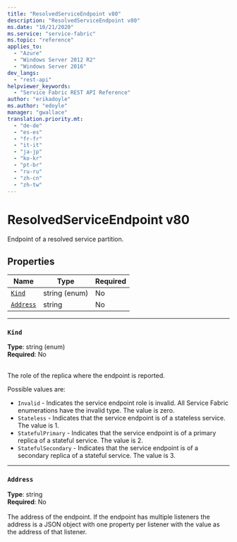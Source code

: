 ```yaml
---
title: "ResolvedServiceEndpoint v80"
description: "ResolvedServiceEndpoint v80"
ms.date: "10/21/2020"
ms.service: "service-fabric"
ms.topic: "reference"
applies_to: 
  - "Azure"
  - "Windows Server 2012 R2"
  - "Windows Server 2016"
dev_langs: 
  - "rest-api"
helpviewer_keywords: 
  - "Service Fabric REST API Reference"
author: "erikadoyle"
ms.author: "edoyle"
manager: "gwallace"
translation.priority.mt: 
  - "de-de"
  - "es-es"
  - "fr-fr"
  - "it-it"
  - "ja-jp"
  - "ko-kr"
  - "pt-br"
  - "ru-ru"
  - "zh-cn"
  - "zh-tw"
---
```

# ResolvedServiceEndpoint v80

Endpoint of a resolved service partition.

## Properties
| Name | Type | Required |
| --- | --- | --- |
| [`Kind`](#kind) | string (enum) | No |
| [`Address`](#address) | string | No |

____
### `Kind`
__Type__: string (enum) <br/>
__Required__: No<br/>
<br/>


The role of the replica where the endpoint is reported.

Possible values are: 

  - `Invalid` - Indicates the service endpoint role is invalid. All Service Fabric enumerations have the invalid type. The value is zero.
  - `Stateless` - Indicates that the service endpoint is of a stateless service. The value is 1.
  - `StatefulPrimary` - Indicates that the service endpoint is of a primary replica of a stateful service. The value is 2.
  - `StatefulSecondary` - Indicates that the service endpoint is of a secondary replica of a stateful service. The value is 3.



____
### `Address`
__Type__: string <br/>
__Required__: No<br/>
<br/>
The address of the endpoint. If the endpoint has multiple listeners the address is a JSON object with one property per listener with the value as the address of that listener.
